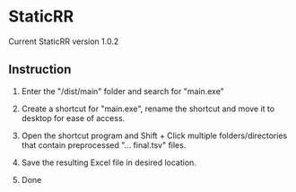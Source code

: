 # StaticRR
Current StaticRR version 1.0.2

## Instruction

1. Enter the "/dist/main" folder and search for "main.exe"

2. Create a shortcut for "main.exe", rename the shortcut and move it to desktop for ease of access.

3. Open the shortcut program and Shift + Click multiple folders/directories that contain preprocessed "... final.tsv" files.

4. Save the resulting Excel file in desired location.

5. Done
